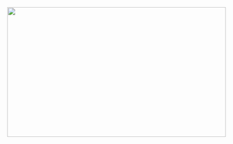 <img src="http://a1.twimg.com/profile_background_images/58876816/pakapaka.png" width="100%" height="300">
<img src="http://a3.twimg.com/profile_background_images/55216801/1x1.png" width="100%" height="300" style="position: relative; top: -300px; filter: alpha(opacity=50); -moz-opacity:0.50; opacity:0.50;">

